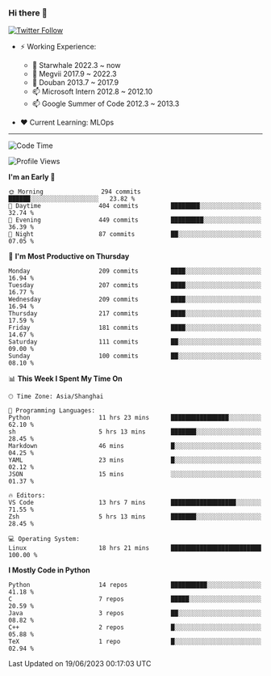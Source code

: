 ### Hi there 👋

[![Twitter Follow](https://img.shields.io/twitter/follow/tianweidut?style=social)](https://twitter.com/tianweidut)

- ⚡ Working Experience:
  - 🔭 Starwhale 2022.3 ~ now
  - 🌱 Megvii 2017.9 ~ 2022.3
  - 🌱 Douban 2013.7 ~ 2017.9
  - 📫 Microsoft Intern 2012.8 ~ 2012.10
  - 📫 Google Summer of Code 2012.3 ~ 2013.3

- ❤️ Current Learning: MLOps

---
<!--START_SECTION:waka-->
![Code Time](http://img.shields.io/badge/Code%20Time-4%2C169%20hrs%2010%20mins-blue)

![Profile Views](http://img.shields.io/badge/Profile%20Views-0-blue)

**I'm an Early 🐤** 

```text
🌞 Morning                294 commits         ██████░░░░░░░░░░░░░░░░░░░   23.82 % 
🌆 Daytime                404 commits         ████████░░░░░░░░░░░░░░░░░   32.74 % 
🌃 Evening                449 commits         █████████░░░░░░░░░░░░░░░░   36.39 % 
🌙 Night                  87 commits          ██░░░░░░░░░░░░░░░░░░░░░░░   07.05 % 
```
📅 **I'm Most Productive on Thursday** 

```text
Monday                   209 commits         ████░░░░░░░░░░░░░░░░░░░░░   16.94 % 
Tuesday                  207 commits         ████░░░░░░░░░░░░░░░░░░░░░   16.77 % 
Wednesday                209 commits         ████░░░░░░░░░░░░░░░░░░░░░   16.94 % 
Thursday                 217 commits         ████░░░░░░░░░░░░░░░░░░░░░   17.59 % 
Friday                   181 commits         ████░░░░░░░░░░░░░░░░░░░░░   14.67 % 
Saturday                 111 commits         ██░░░░░░░░░░░░░░░░░░░░░░░   09.00 % 
Sunday                   100 commits         ██░░░░░░░░░░░░░░░░░░░░░░░   08.10 % 
```


📊 **This Week I Spent My Time On** 

```text
🕑︎ Time Zone: Asia/Shanghai

💬 Programming Languages: 
Python                   11 hrs 23 mins      ████████████████░░░░░░░░░   62.10 % 
sh                       5 hrs 13 mins       ███████░░░░░░░░░░░░░░░░░░   28.45 % 
Markdown                 46 mins             █░░░░░░░░░░░░░░░░░░░░░░░░   04.25 % 
YAML                     23 mins             █░░░░░░░░░░░░░░░░░░░░░░░░   02.12 % 
JSON                     15 mins             ░░░░░░░░░░░░░░░░░░░░░░░░░   01.37 % 

🔥 Editors: 
VS Code                  13 hrs 7 mins       ██████████████████░░░░░░░   71.55 % 
Zsh                      5 hrs 13 mins       ███████░░░░░░░░░░░░░░░░░░   28.45 % 

💻 Operating System: 
Linux                    18 hrs 21 mins      █████████████████████████   100.00 % 
```

**I Mostly Code in Python** 

```text
Python                   14 repos            ██████████░░░░░░░░░░░░░░░   41.18 % 
C                        7 repos             █████░░░░░░░░░░░░░░░░░░░░   20.59 % 
Java                     3 repos             ██░░░░░░░░░░░░░░░░░░░░░░░   08.82 % 
C++                      2 repos             █░░░░░░░░░░░░░░░░░░░░░░░░   05.88 % 
TeX                      1 repo              █░░░░░░░░░░░░░░░░░░░░░░░░   02.94 % 
```




 Last Updated on 19/06/2023 00:17:03 UTC
<!--END_SECTION:waka-->
